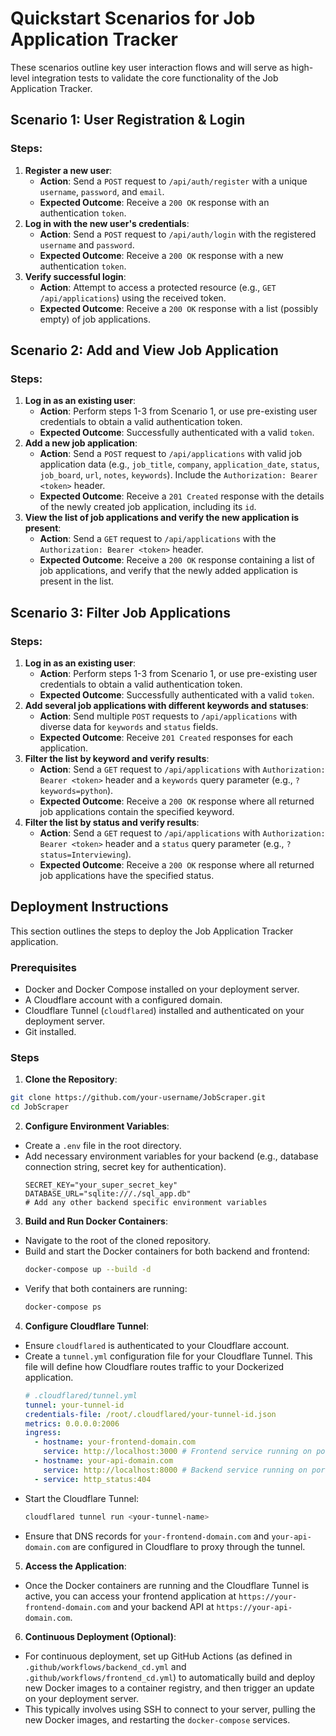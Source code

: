 # Quickstart Scenarios for Job Application Tracker

These scenarios outline key user interaction flows and will serve as high-level integration tests to validate the core functionality of the Job Application Tracker.

## Scenario 1: User Registration & Login
### Steps:
1.  **Register a new user**:
    *   **Action**: Send a `POST` request to `/api/auth/register` with a unique `username`, `password`, and `email`.
    *   **Expected Outcome**: Receive a `200 OK` response with an authentication `token`.
2.  **Log in with the new user's credentials**:
    *   **Action**: Send a `POST` request to `/api/auth/login` with the registered `username` and `password`.
    *   **Expected Outcome**: Receive a `200 OK` response with a new authentication `token`.
3.  **Verify successful login**:
    *   **Action**: Attempt to access a protected resource (e.g., `GET /api/applications`) using the received token.
    *   **Expected Outcome**: Receive a `200 OK` response with a list (possibly empty) of job applications.

## Scenario 2: Add and View Job Application
### Steps:
1.  **Log in as an existing user**:
    *   **Action**: Perform steps 1-3 from Scenario 1, or use pre-existing user credentials to obtain a valid authentication token.
    *   **Expected Outcome**: Successfully authenticated with a valid `token`.
2.  **Add a new job application**:
    *   **Action**: Send a `POST` request to `/api/applications` with valid job application data (e.g., `job_title`, `company`, `application_date`, `status`, `job_board`, `url`, `notes`, `keywords`). Include the `Authorization: Bearer <token>` header.
    *   **Expected Outcome**: Receive a `201 Created` response with the details of the newly created job application, including its `id`.
3.  **View the list of job applications and verify the new application is present**:
    *   **Action**: Send a `GET` request to `/api/applications` with the `Authorization: Bearer <token>` header.
    *   **Expected Outcome**: Receive a `200 OK` response containing a list of job applications, and verify that the newly added application is present in the list.

## Scenario 3: Filter Job Applications
### Steps:
1.  **Log in as an existing user**:
    *   **Action**: Perform steps 1-3 from Scenario 1, or use pre-existing user credentials to obtain a valid authentication token.
    *   **Expected Outcome**: Successfully authenticated with a valid `token`.
2.  **Add several job applications with different keywords and statuses**:
    *   **Action**: Send multiple `POST` requests to `/api/applications` with diverse data for `keywords` and `status` fields.
    *   **Expected Outcome**: Receive `201 Created` responses for each application.
3.  **Filter the list by keyword and verify results**:
    *   **Action**: Send a `GET` request to `/api/applications` with `Authorization: Bearer <token>` header and a `keywords` query parameter (e.g., `?keywords=python`).
    *   **Expected Outcome**: Receive a `200 OK` response where all returned job applications contain the specified keyword.
4.  **Filter the list by status and verify results**:
    *   **Action**: Send a `GET` request to `/api/applications` with `Authorization: Bearer <token>` header and a `status` query parameter (e.g., `?status=Interviewing`).
    *   **Expected Outcome**: Receive a `200 OK` response where all returned job applications have the specified status.

## Deployment Instructions

This section outlines the steps to deploy the Job Application Tracker application.

### Prerequisites

*   Docker and Docker Compose installed on your deployment server.
*   A Cloudflare account with a configured domain.
*   Cloudflare Tunnel (`cloudflared`) installed and authenticated on your deployment server.
*   Git installed.

### Steps

1.  **Clone the Repository**:
   ```bash
   git clone https://github.com/your-username/JobScraper.git
   cd JobScraper
   ```

2.  **Configure Environment Variables**:
   *   Create a `.env` file in the root directory.
   *   Add necessary environment variables for your backend (e.g., database connection string, secret key for authentication).
       ```
       SECRET_KEY="your_super_secret_key"
       DATABASE_URL="sqlite:///./sql_app.db"
       # Add any other backend specific environment variables
       ```

3.  **Build and Run Docker Containers**:
   *   Navigate to the root of the cloned repository.
   *   Build and start the Docker containers for both backend and frontend:
       ```bash
       docker-compose up --build -d
       ```
   *   Verify that both containers are running:
       ```bash
       docker-compose ps
       ```

4.  **Configure Cloudflare Tunnel**:
   *   Ensure `cloudflared` is authenticated to your Cloudflare account.
   *   Create a `tunnel.yml` configuration file for your Cloudflare Tunnel. This file will define how Cloudflare routes traffic to your Dockerized application.
       ```yaml
       # .cloudflared/tunnel.yml
       tunnel: your-tunnel-id
       credentials-file: /root/.cloudflared/your-tunnel-id.json
       metrics: 0.0.0.0:2006
       ingress:
         - hostname: your-frontend-domain.com
           service: http://localhost:3000 # Frontend service running on port 3000
         - hostname: your-api-domain.com
           service: http://localhost:8000 # Backend service running on port 8000
         - service: http_status:404
       ```
   *   Start the Cloudflare Tunnel:
       ```bash
       cloudflared tunnel run <your-tunnel-name>
       ```
   *   Ensure that DNS records for `your-frontend-domain.com` and `your-api-domain.com` are configured in Cloudflare to proxy through the tunnel.

5.  **Access the Application**:
   *   Once the Docker containers are running and the Cloudflare Tunnel is active, you can access your frontend application at `https://your-frontend-domain.com` and your backend API at `https://your-api-domain.com`.

6.  **Continuous Deployment (Optional)**:
   *   For continuous deployment, set up GitHub Actions (as defined in `.github/workflows/backend_cd.yml` and `.github/workflows/frontend_cd.yml`) to automatically build and deploy new Docker images to a container registry, and then trigger an update on your deployment server.
   *   This typically involves using SSH to connect to your server, pulling the new Docker images, and restarting the `docker-compose` services.